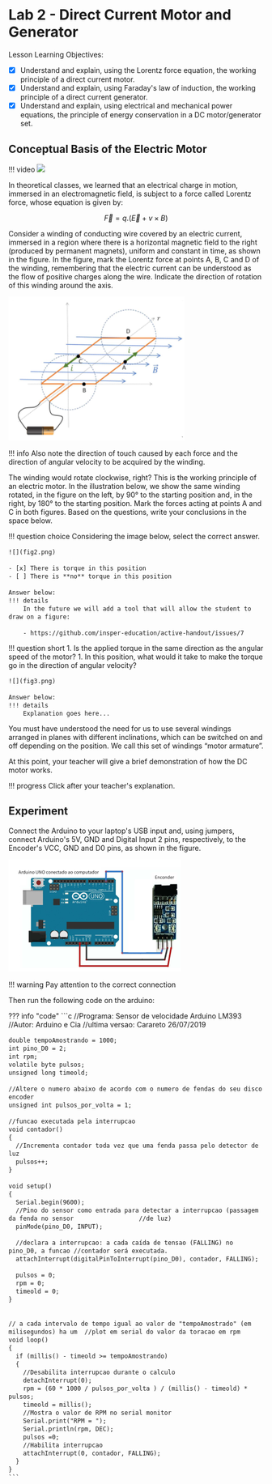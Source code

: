 # Lab 2 - Direct Current Motor and Generator

Lesson Learning Objectives:

- [x] Understand and explain, using the Lorentz force equation, the working principle of a direct current motor.
- [x] Understand and explain, using Faraday's law of induction, the working principle of a direct current generator.
- [x] Understand and explain, using electrical and mechanical power equations, the principle of energy conservation in a DC motor/generator set.

## Conceptual Basis of the Electric Motor

!!! video
    ![](https://www.youtube.com/watch?v=nRDVm5rn_2A)

In theoretical classes, we learned that an electrical charge in motion, immersed in an electromagnetic field, is subject to a force called Lorentz force, whose equation is given by:

$$
\overrightarrow{F} = q . (\overrightarrow{E} + v \times B)
$$

Consider a winding of conducting wire covered by an electric current, immersed in a region where there is a horizontal magnetic field to the right (produced by permanent magnets), uniform and constant in time, as shown in the figure. In the figure, mark the Lorentz force at points A, B, C and D of the winding, remembering that the electric current can be understood as the flow of positive charges along the wire. Indicate the direction of rotation of this winding around the axis.

![](fig1.png)

!!! info
    Also note the direction of touch caused by each force and the direction of angular velocity to be acquired by the winding.

The winding would rotate clockwise, right? This is the working principle of an electric motor. In the illustration below, we show the same winding rotated, in the figure on the left, by 90° to the starting position and, in the right, by 180° to the starting position. Mark the forces acting at points A and C in both figures. Based on the questions, write your conclusions in the space below.

!!! question choice
    Considering the image below, select the correct answer.
    
    ![](fig2.png)    
    
    - [x] There is torque in this position
    - [ ] There is **no** torque in this position
    
    Answer below:
    !!! details
        In the future we will add a tool that will allow the student to draw on a figure:
        
        - https://github.com/insper-education/active-handout/issues/7

!!! question short
    1. Is the applied torque in the same direction as the angular speed of the motor?
    1. In this position, what would it take to make the torque go in the direction of angular velocity?
    
    ![](fig3.png)
    
    Answer below:
    !!! details
        Explanation goes here...

You must have understood the need for us to use several windings arranged in planes with different inclinations, which can be switched on and off depending on the position. We call this set of windings “motor armature”. 

At this point, your teacher will give a brief demonstration of how the DC motor works.

!!! progress
    Click after your teacher's explanation.

## Experiment

Connect the Arduino to your laptop's USB input and, using jumpers, connect Arduino's 5V, GND and Digital Input 2 pins, respectively, to the Encoder's VCC, GND and D0 pins, as shown in the figure.

![](fig4.png)

!!! warning
    Pay attention to the correct connection

Then run the following code on the arduino:

??? info "code"
    ```c
    //Programa: Sensor de velocidade Arduino LM393
    //Autor: Arduino e Cia
    //ultima versao: Carareto 26/07/2019

    double tempoAmostrando = 1000;
    int pino_D0 = 2;
    int rpm;
    volatile byte pulsos;
    unsigned long timeold;

    //Altere o numero abaixo de acordo com o numero de fendas do seu disco encoder
    unsigned int pulsos_por_volta = 1;

    //funcao executada pela interrupcao
    void contador()
    {
      //Incrementa contador toda vez que uma fenda passa pelo detector de luz
      pulsos++;
    }

    void setup()
    {
      Serial.begin(9600);
      //Pino do sensor como entrada para detectar a interrupcao (passagem da fenda no sensor                  //de luz)
      pinMode(pino_D0, INPUT);

      //declara a interrupcao: a cada caída de tensao (FALLING) no pino_D0, a funcao //contador será executada.
      attachInterrupt(digitalPinToInterrupt(pino_D0), contador, FALLING);

      pulsos = 0;
      rpm = 0;
      timeold = 0;
    }


    // a cada intervalo de tempo igual ao valor de "tempoAmostrado" (em milisegundos) ha um  //plot em serial do valor da toracao em rpm
    void loop()
    {
      if (millis() - timeold >= tempoAmostrando)
      {
        //Desabilita interrupcao durante o calculo
        detachInterrupt(0);
        rpm = (60 * 1000 / pulsos_por_volta ) / (millis() - timeold) * pulsos;
        timeold = millis();
        //Mostra o valor de RPM no serial monitor
        Serial.print("RPM = ");
        Serial.println(rpm, DEC);
        pulsos =0;
        //Habilita interrupcao
        attachInterrupt(0, contador, FALLING);
      }
    }
    ```
